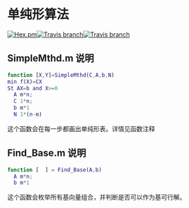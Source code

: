 # 单纯形算法

[![Hex.pm](https://img.shields.io/hexpm/l/plug.svg?style=plastic)](https://github.com/Vast-Stars/Algorithm)[![Travis branch](https://img.shields.io/badge/Language-English-green.svg?style=plastic)](https://github.com/Vast-Stars/Algorithm/blob/master/Simplex%20algorithm/README.md)[![Travis branch](https://img.shields.io/badge/Language-%E4%B8%AD%E6%96%87-green.svg?style=plastic)](https://github.com/Vast-Stars/Algorithm/blob/master/Simplex%20algorithm/README_CN.md)





##  SimpleMthd.m 说明

```Matlab
function [X,Y]=SimpleMthd(C,A,b,N)
min f(X)=CX
St AX=b and X>=0
  A m*n;
  C 1*n;
  b m*1
  N 1*(n-m)
```

这个函数会在每一步都画出单纯形表。详情见函数注释

## Find_Base.m 说明

```matlab
function [  ] = Find_Base(A,b)
  A m*n;
  b m*1
```

这个函数会枚举所有基向量组合，并判断是否可以作为基可行解。

